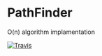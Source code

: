 # PathFinder
O(n) algorithm implamentation



[![Travis](https://img.shields.io/travis/USER/REPO.svg)](https://travis-ci.org/suleinvo/PathFinder/)

